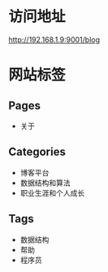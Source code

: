 # 访问地址
 http://192.168.1.9:9001/blog


# 网站标签

## Pages
* 关于

## Categories 
* 博客平台
* 数据结构和算法
* 职业生涯和个人成长

## Tags
* 数据结构
* 帮助
* 程序员